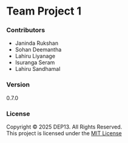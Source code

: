 # Team Project 1

### Contributors
- Janinda Rukshan
- Sohan Deemantha
- Lahiru Liyanage
- Isuranga Seram
- Lahiru Sandhamal

### Version
0.7.0

### License
Copyright &copy; 2025 DEP13. All Rights Reserved.  
This project is licensed under the [MIT License](LICENSE.txt)  

